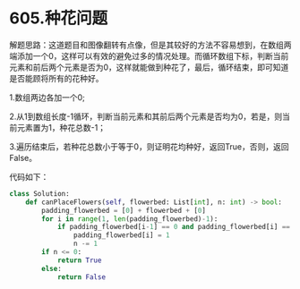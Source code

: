 # 605.种花问题

解题思路：这道题目和图像翻转有点像，但是其较好的方法不容易想到，在数组两端添加一个0，这样可以有效的避免过多的情况处理。而循环数组下标，判断当前元素和前后两个元素是否为0，这样就能做到种花了，最后，循环结束，即可知道是否能顾将所有的花种好。

1.数组两边各加一个0;

2.从1到数组长度-1循环，判断当前元素和其前后两个元素是否均为0，若是，则当前元素置为1，种花总数-1；

3.遍历结束后，若种花总数小于等于0，则证明花均种好，返回True，否则，返回False。

代码如下：

```python
class Solution:
    def canPlaceFlowers(self, flowerbed: List[int], n: int) -> bool:
        padding_flowerbed = [0] + flowerbed + [0]
        for i in range(1, len(padding_flowerbed)-1):
            if padding_flowerbed[i-1] == 0 and padding_flowerbed[i] == 0 and padding_flowerbed[i+1] == 0:
                padding_flowerbed[i] = 1
                n -= 1
        if n <= 0:
            return True
        else:
            return False
```
